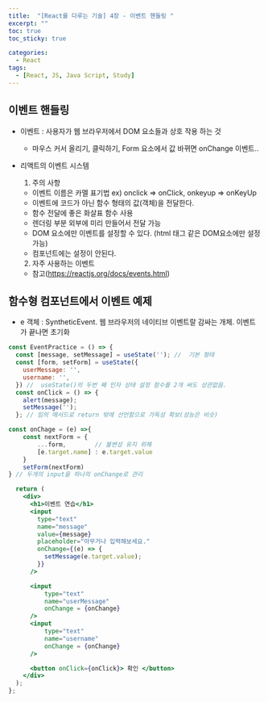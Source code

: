 ```yaml
---
title:  "[React를 다루는 기술] 4장 - 이벤트 핸들링 "
excerpt: ""
toc: true
toc_sticky: true

categories:
  - React
tags:
  - [React, JS, Java Script, Study]
---  
```


##  이벤트 핸들링
- 이벤트 : 사용자가 웹 브라우저에서 DOM 요소들과 상호 작용 하는 것
  - 마우스 커서 올리기, 클릭하기, Form 요소에서 값 바뀌면 onChange 이벤트..

- 리액트의 이벤트 시스템
  1. 주의 사항
  - 이벤트 이름은 카멜 표기법 ex) onclick => onClick, onkeyup => onKeyUp
  - 이벤트에 코드가 아닌 함수 형태의 값(객체)을 전달한다.
  - 함수 전달에 좋은 화살표 함수 사용
  - 렌더링 부분 외부에 미리 만들어서 전달 가능
  - DOM 요소에만 이벤트를 설정할 수 있다. (html 태그 같은 DOM요소에만 설정 가능)
  - 컴포넌트에는 설정이 안된다.

  2. 자주 사용하는 이벤트
  - 참고(https://reactjs.org/docs/events.html)


## 함수형 컴포넌트에서 이벤트 예제

- e 객체 : SyntheticEvent. 웹 브라우저의 네이티브 이벤트랄 감싸는 개체. 이벤트가 끝나면 초기화

```jsx
const EventPractice = () => {
  const [message, setMessage] = useState(''); //  기본 형태
  const [form, setForm] = useState({
    userMessage: '',
    username: '',
  }) //  useState()의 두번 째 인자 상태 설정 함수를 2개 써도 상관없음.
  const onClick = () => {
    alert(message);
    setMessage('');
  }; // 임의 메서드로 return 밖에 선언함으로 가독성 확보(성능은 비슷)

const onChage = (e) =>{
    const nextForm = {
        ...form,        // 불변성 유지 위해
        [e.target.name] : e.target.value
    }
    setForm(nextForm)
} // 두개의 input을 하나의 onChange로 관리

  return (
    <div>
      <h1>이벤트 연습</h1>
      <input
        type="text"
        name="message"
        value={message}
        placeholder="아무거나 입력해보세요."
        onChange={(e) => {
          setMessage(e.target.value);
        }}
      />

      <input
          type="text"
          name="userMessage"
          onChange = {onChange}
      />
      <input
          type="text"
          name="username"
          onChange = {onChange}
      />

      <button onClick={onClick}> 확인 </button>
    </div>
  );
};
```
